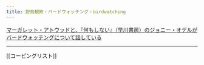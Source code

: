 ```yaml
---
title: 野鳥観察・バードウォッチング・birdwatching
---
```

[マーガレット・アトウッドと、『何もしない』（早川書房）のジョニー・オデルがバードウォッチングについて話している](https://the1a.org/segments/margaret-atwood-jenny-odell-birdwatching/)

----------
[[コーピングリスト]]
